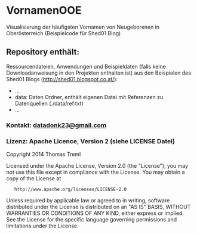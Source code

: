 VornamenOOE
===================

Visualisierung der häufigsten Vornamen von Neugeborenen in Oberösterreich (Beispielcode für Shed01 Blog)

## Repository enthält:
Ressourcendateien, Anwendungen und Beispieldaten (falls keine Downloadanweisung in den Projekten enthalten ist) aus den Beispielen des Shed01 Blogs (http://shed01.blogspot.co.at/):
* ...
* data: Daten Ordner, enthält eigenen Datei mit Referenzen zu Datenquellen (./data/ref.txt)
* ...

### Kontakt: datadonk23@gmail.com

### Lizenz: Apache Licence, Version 2 (siehe LICENSE Datei)
Copyright 2014 Thomas Treml

   Licensed under the Apache License, Version 2.0 (the "License");
   you may not use this file except in compliance with the License.
   You may obtain a copy of the License at

       http://www.apache.org/licenses/LICENSE-2.0

   Unless required by applicable law or agreed to in writing, software
   distributed under the License is distributed on an "AS IS" BASIS,
   WITHOUT WARRANTIES OR CONDITIONS OF ANY KIND, either express or implied.
   See the License for the specific language governing permissions and
   limitations under the License.

